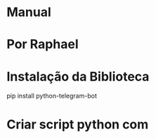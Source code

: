 # Manual 

# Por Raphael <!-- markdownlint-capture -->

# Instalação da Biblioteca

pip install python-telegram-bot

# Criar script python com 


